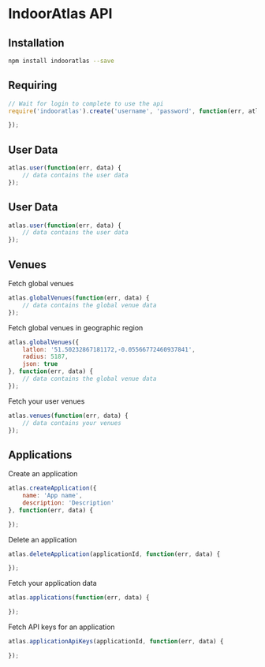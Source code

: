 IndoorAtlas API
===========
## Installation
```bash
npm install indooratlas --save
```

## Requiring
```javascript
// Wait for login to complete to use the api
require('indooratlas').create('username', 'password', function(err, atlas) {

});
```
## User Data
```javascript
atlas.user(function(err, data) {
    // data contains the user data
});
```

## User Data
```javascript
atlas.user(function(err, data) {
    // data contains the user data
});
```

## Venues
Fetch global venues
```javascript
atlas.globalVenues(function(err, data) {
    // data contains the global venue data
});
```

Fetch global venues in geographic region
```javascript
atlas.globalVenues({
    latlon: '51.50232867181172,-0.05566772460937841',
    radius: 5187,
    json: true
}, function(err, data) {
    // data contains the global venue data
});
```

Fetch your user venues
```javascript
atlas.venues(function(err, data) {
    // data contains your venues
});
```

## Applications
Create an application
```javascript
atlas.createApplication({
    name: 'App name',
    description: 'Description'
}, function(err, data) {

});
```

Delete an application
```javascript
atlas.deleteApplication(applicationId, function(err, data) {

});
```

Fetch your application data
```javascript
atlas.applications(function(err, data) {

});
```

Fetch API keys for an application
```javascript
atlas.applicationApiKeys(applicationId, function(err, data) {

});
```
